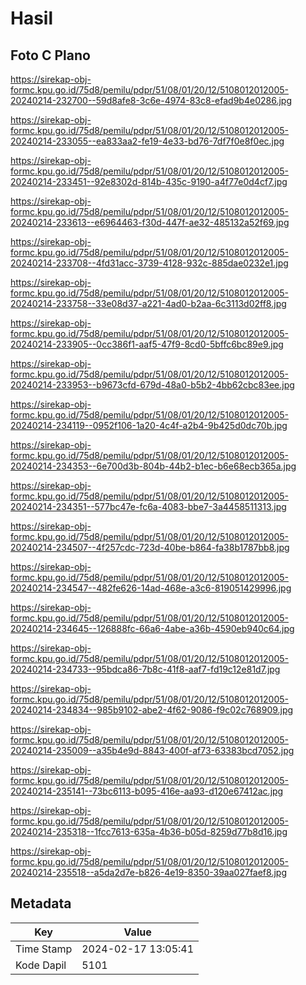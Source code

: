 # Hasil

## Foto C Plano

https://sirekap-obj-formc.kpu.go.id/75d8/pemilu/pdpr/51/08/01/20/12/5108012012005-20240214-232700--59d8afe8-3c6e-4974-83c8-efad9b4e0286.jpg

https://sirekap-obj-formc.kpu.go.id/75d8/pemilu/pdpr/51/08/01/20/12/5108012012005-20240214-233055--ea833aa2-fe19-4e33-bd76-7df7f0e8f0ec.jpg

https://sirekap-obj-formc.kpu.go.id/75d8/pemilu/pdpr/51/08/01/20/12/5108012012005-20240214-233451--92e8302d-814b-435c-9190-a4f77e0d4cf7.jpg

https://sirekap-obj-formc.kpu.go.id/75d8/pemilu/pdpr/51/08/01/20/12/5108012012005-20240214-233613--e6964463-f30d-447f-ae32-485132a52f69.jpg

https://sirekap-obj-formc.kpu.go.id/75d8/pemilu/pdpr/51/08/01/20/12/5108012012005-20240214-233708--4fd31acc-3739-4128-932c-885dae0232e1.jpg

https://sirekap-obj-formc.kpu.go.id/75d8/pemilu/pdpr/51/08/01/20/12/5108012012005-20240214-233758--33e08d37-a221-4ad0-b2aa-6c3113d02ff8.jpg

https://sirekap-obj-formc.kpu.go.id/75d8/pemilu/pdpr/51/08/01/20/12/5108012012005-20240214-233905--0cc386f1-aaf5-47f9-8cd0-5bffc6bc89e9.jpg

https://sirekap-obj-formc.kpu.go.id/75d8/pemilu/pdpr/51/08/01/20/12/5108012012005-20240214-233953--b9673cfd-679d-48a0-b5b2-4bb62cbc83ee.jpg

https://sirekap-obj-formc.kpu.go.id/75d8/pemilu/pdpr/51/08/01/20/12/5108012012005-20240214-234119--0952f106-1a20-4c4f-a2b4-9b425d0dc70b.jpg

https://sirekap-obj-formc.kpu.go.id/75d8/pemilu/pdpr/51/08/01/20/12/5108012012005-20240214-234353--6e700d3b-804b-44b2-b1ec-b6e68ecb365a.jpg

https://sirekap-obj-formc.kpu.go.id/75d8/pemilu/pdpr/51/08/01/20/12/5108012012005-20240214-234351--577bc47e-fc6a-4083-bbe7-3a4458511313.jpg

https://sirekap-obj-formc.kpu.go.id/75d8/pemilu/pdpr/51/08/01/20/12/5108012012005-20240214-234507--4f257cdc-723d-40be-b864-fa38b1787bb8.jpg

https://sirekap-obj-formc.kpu.go.id/75d8/pemilu/pdpr/51/08/01/20/12/5108012012005-20240214-234547--482fe626-14ad-468e-a3c6-819051429996.jpg

https://sirekap-obj-formc.kpu.go.id/75d8/pemilu/pdpr/51/08/01/20/12/5108012012005-20240214-234645--126888fc-66a6-4abe-a36b-4590eb940c64.jpg

https://sirekap-obj-formc.kpu.go.id/75d8/pemilu/pdpr/51/08/01/20/12/5108012012005-20240214-234733--95bdca86-7b8c-41f8-aaf7-fd19c12e81d7.jpg

https://sirekap-obj-formc.kpu.go.id/75d8/pemilu/pdpr/51/08/01/20/12/5108012012005-20240214-234834--985b9102-abe2-4f62-9086-f9c02c768909.jpg

https://sirekap-obj-formc.kpu.go.id/75d8/pemilu/pdpr/51/08/01/20/12/5108012012005-20240214-235009--a35b4e9d-8843-400f-af73-63383bcd7052.jpg

https://sirekap-obj-formc.kpu.go.id/75d8/pemilu/pdpr/51/08/01/20/12/5108012012005-20240214-235141--73bc6113-b095-416e-aa93-d120e67412ac.jpg

https://sirekap-obj-formc.kpu.go.id/75d8/pemilu/pdpr/51/08/01/20/12/5108012012005-20240214-235318--1fcc7613-635a-4b36-b05d-8259d77b8d16.jpg

https://sirekap-obj-formc.kpu.go.id/75d8/pemilu/pdpr/51/08/01/20/12/5108012012005-20240214-235518--a5da2d7e-b826-4e19-8350-39aa027faef8.jpg


## Metadata

| Key        | Value               |
| ---------- | ------------------- |
| Time Stamp | 2024-02-17 13:05:41 |
| Kode Dapil | 5101                |



